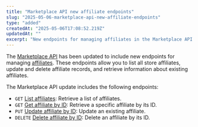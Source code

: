 ```yaml
---
title: "Marketplace API new affiliate endpoints"
slug: "2025-05-06-marketplace-api-new-affiliate-endpoints"
type: "added"
createdAt: "2025-05-06T17:08:52.219Z"
updatedAt: ""
excerpt: "New endpoints for managing affiliates in the Marketplace API."
---
```


The [Marketplace API](https://developers.vtex.com/docs/api-reference/marketplace-apis) has been updated to include new endpoints for managing [affiliates](https://help.vtex.com/en/tutorial/configuring-affiliates--tutorials_187). These endpoints allow you to list all store affiliates, update and delete affiliate records, and retrieve information about existing affiliates.

The Marketplace API update includes the following endpoints:

- `GET` [List affiliates](https://developers.vtex.com/docs/api-reference/marketplace-apis#get-/fulfillment/pvt/affiliates): Retrieve a list of affiliates.
- `GET` [Get affiliate by ID](https://developers.vtex.com/docs/api-reference/marketplace-apis#get-/fulfillment/pvt/affiliates/-affiliateId-): Retrieve a specific affiliate by its ID.
- `PUT` [Update affiliate by ID](https://developers.vtex.com/docs/api-reference/marketplace-apis#put-/fulfillment/pvt/affiliates/-affiliateId-): Update an existing affiliate.
- `DELETE` [Delete affiliate by ID](https://developers.vtex.com/docs/api-reference/marketplace-apis#delete-/fulfillment/pvt/affiliates/-affiliateId-): Delete an affiliate by its ID.
